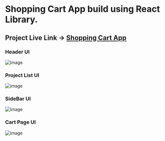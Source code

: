 # Shopping Cart App build using React Library.

## Project Live Link -> [Shopping Cart App](https://shivam-dhyani-shopping-cart-app.netlify.app/)

### Header UI

![image](https://user-images.githubusercontent.com/69079491/206394890-54a0957e-e16d-4a38-bbc6-952bde527826.png)

### Project List UI

![image](https://user-images.githubusercontent.com/69079491/206395467-550fb7eb-3ac7-4c25-b78c-a5fb524ebd52.png)

### SideBar UI

![image](https://user-images.githubusercontent.com/69079491/206395240-c90357a6-ff57-4c14-998d-74545cd24067.png)

### Cart Page UI

![image](https://user-images.githubusercontent.com/69079491/206394786-57393938-6f44-430f-8a36-6adcca1528cd.png)


